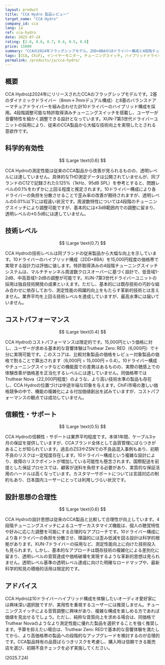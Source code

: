 ```yaml
---
layout: product
title: "CCA Hydro 製品レビュー"
target_name: "CCA Hydro"
company_id: cca
lang: ja
ref: cca-hydro
date: 2025-07-24
rating: [2.8, 0.6, 0.7, 0.4, 0.5, 0.6]
price: 15000
summary: "CCAの2024年フラッグシップモデル。2DD+8BAの10ドライバー構成と4段階チューニングスイッチを搭載。技術レベルは向上したが、同等機能を大幅に安価で実現する製品の存在によりコストパフォーマンスは限定的"
tags: [CCA, ChiFi, インイヤーモニター, チューニングスイッチ, ハイブリッドドライバー]
permalink: /products/ja/cca-hydro/
---
```

## 概要

CCA Hydroは2024年にリリースされたCCAのフラッグシップモデルです。2基のダイナミックドライバー（8mm＋7mmデュアル構成）と8基のバランスドアーマチュアドライバーを組み合わせた計10ドライバーのハイブリッド構成を採用。4段階調整可能な特許取得済みチューニングスイッチを搭載し、ユーザーが音響特性を細かく調整できる設計となっています。XUN-7第3世代ドライバーユニットの採用により、従来のCCA製品から大幅な技術向上を実現したとされる意欲作です。

## 科学的有効性

$$ \Large \text{0.6} $$

CCA Hydroの測定性能は従来のCCA製品から改善が見られるものの、透明レベルには達していません。具体的なTHD測定データは公開されていませんが、同ブランドのC12で記録された0.125%（1kHz、95dB SPL）を参考とすると、問題レベルの0.1%をわずかに上回る程度と推定されます。10ドライバー構成により各ドライバーの負担を分散させることで歪み率の改善が期待されますが、透明レベルの0.01%以下には程遠い状況です。周波数特性については4段階のチューニングスイッチにより調整可能ですが、基本的には±3dB範囲内での調整に留まり、透明レベルの±0.5dBには達していません。

## 技術レベル

$$ \Large \text{0.7} $$

CCA Hydroの技術レベルは同ブランドの従来製品から大幅な向上を示しています。10ドライバーのハイブリッド構成（2DD+8BA）を15,000円程度の価格帯で実現する設計力は評価に値します。特許取得済みの4段階チューニングスイッチシステムは、マルチチャンネル周波数クロスオーバーに基づく設計で、低音域1-2dB、中高音域1-2dBの調整が可能です。XUN-7第3世代ドライバーユニットの採用は独自技術開発の成果といえます。ただし、基本的には既存技術の巧妙な組み合わせに依存しており、測定性能の飛躍的向上をもたらす革新的技術とは言えません。業界平均を上回る技術レベルを達成していますが、最高水準には届いていません。

## コストパフォーマンス

$$ \Large \text{0.4} $$

CCA Hydroのコストパフォーマンスは限定的です。15,000円という価格に対し、ユーザーが求める基本的な音響体験はTruthear Zero: RED（6,000円）で十分に実現可能です。このスコアは、比較対象製品の価格をレビュー対象製品の価格で割ることで算出されます（6,000円 ÷ 15,000円 = 0.4）。10ドライバー構成やチューニングスイッチなどの機能面での差異はあるものの、実際の聴感上での体験改善が価格差を正当化するレベルには達していません。同価格帯ではTruthear Nova（22,000円程度）のような、より高い技術水準の製品も存在し、CCA Hydroの位置づけは中途半端な印象を与えます。ChiFi市場の激しい価格競争の中で、機能の複雑化による付加価値創出を試みていますが、コストパフォーマンスの観点では成功していません。

## 信頼性・サポート

$$ \Large \text{0.5} $$

CCA Hydroの信頼性・サポートは業界平均程度です。本体1年間、ケーブル3ヶ月の保証を提供していますが、CCAブランド全体として品質管理にばらつきがあることが知られています。過去のZS3やZSNでの不良品混入事例もあり、初期不良のリスクは一定程度存在します。10ドライバー構成という複雑な設計により、故障のリスクポイントが増加している可能性も懸念されます。国際配送を前提とした保証プロセスでは、顧客が送料を負担する必要があり、実質的な保証活用のハードルは高くなっています。カスタマーサポートについては言語対応の制約もあり、日本国内ユーザーにとっては利用しづらい状況です。

## 設計思想の合理性

$$ \Large \text{0.6} $$

CCA Hydroの設計思想は従来のCCA製品と比較して合理性が向上しています。4段階チューニングスイッチによるユーザーカスタマイズ機能は、個人の聴覚特性や好みに応じた調整を可能にする合理的なアプローチです。10ドライバー構成により各ドライバーの負担を分散させ、理論的には歪み低減を図る設計は科学的根拠があります。XUN-7ドライバーの採用など、測定性能向上に向けた技術投入も見られます。しかし、基本的なアプローチは既存技術の複雑化による差別化に留まり、透明レベルの音質達成や価格破壊を実現するような革新的思想は見られません。透明レベル基準の透明レベル達成に向けた明確なロードマップや、最新科学的知見の積極的活用は限定的です。

## アドバイス

CCA Hydroは10ドライバーハイブリッド構成を体験したいオーディオ愛好家には興味深い選択肢ですが、実用性を重視するユーザーには推奨しません。チューニングスイッチによる音質調整に興味があり、複雑な構成を楽しめる方であれば価値を見出せるでしょう。ただし、純粋な音質向上を求める場合は、同価格でTruthear Novaのようなより測定性能に優れた製品を選択することを強く推奨します。予算を抑えたい場合は、Truthear Zero: REDで基本的な音響体験を満たしてから、より高価格帯の製品への段階的なアップグレードを検討するのが合理的です。CCA製品特有の品質ばらつきリスクを考慮し、購入時は信頼できる販売店を選び、初期不良チェックを必ず実施してください。

(2025.7.24)
